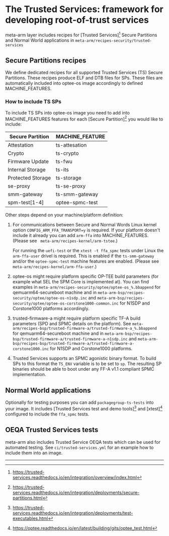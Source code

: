# The Trusted Services: framework for developing root-of-trust services

meta-arm layer includes recipes for [Trusted Services][^1] Secure Partitions and Normal World applications
in `meta-arm/recipes-security/trusted-services`

## Secure Partitions recipes

We define dedicated recipes for all supported Trusted Services (TS) Secure Partitions.
These recipes produce ELF and DTB files for SPs.
These files are automatically included into optee-os image accordingly to defined MACHINE_FEATURES.

### How to include TS SPs

To include TS SPs into optee-os image you need to add into MACHINE_FEATURES
features for each [Secure Partition][^2] you would like to include:

| Secure Partition  | MACHINE_FEATURE |
| ----------------- | --------------- |
| Attestation       | ts-attesation   |
| Crypto            | ts-crypto       |
| Firmware Update   | ts-fwu
| Internal Storage  | ts-its          |
| Protected Storage | ts-storage      |
| se-proxy          | ts-se-proxy     |
| smm-gateway       | ts-smm-gateway  |
| spm-test[1-4]     | optee-spmc-test |

Other steps depend on your machine/platform definition:

1. For communications between Secure and Normal Words Linux kernel option `CONFIG_ARM_FFA_TRANSPORT=y`
   is required. If your platform doesn't include it already you can add `arm-ffa` into MACHINE_FEATURES.
   (Please see ` meta-arm/recipes-kernel/arm-tstee`.)

   For running the `uefi-test` or the `xtest -t ffa_spmc` tests under Linux the `arm-ffa-user` drivel is required. This is
   enabled if the `ts-smm-gateway` and/or the `optee-spmc-test` machine features are enabled.
   (Please see ` meta-arm/recipes-kernel/arm-ffa-user`.)

2. optee-os might require platform specific OP-TEE build parameters (for example what SEL the SPM Core is implemented at).
   You can find examples in `meta-arm/recipes-security/optee/optee-os_%.bbappend` for qemuarm64-secureboot machine
   and in `meta-arm-bsp/recipes-security/optee/optee-os-n1sdp.inc` and `meta-arm-bsp/recipes-security/optee/optee-os-corstone1000-common.inc`
   for N1SDP and Corstone1000 platforms accordingly.

3. trusted-firmware-a might require platform specific TF-A build parameters (SPD and SPMC details on the platform).
   See `meta-arm/recipes-bsp/trusted-firmware-a/trusted-firmware-a_%.bbappend` for qemuarm64-secureboot machine
   and in `meta-arm-bsp/recipes-bsp/trusted-firmware-a/trusted-firmware-a-n1sdp.inc` and
   `meta-arm-bsp/recipes-bsp/trusted-firmware-a/trusted-firmware-a-corstone1000.inc` for N1SDP and Corstone1000 platforms.

4. Trusted Services supports an SPMC agonistic binary format. To build SPs to this format the `TS_ENV` variable is to be
   set to `sp`. The resulting SP binaries should be able to boot under any FF-A v1.1 compliant SPMC implementation.


## Normal World applications

Optionally for testing purposes you can add `packagegroup-ts-tests` into your image. It includes
[Trusted Services test and demo tools][^3] and [xtest][^4] configured to include the `ffa_spmc` tests.

## OEQA Trusted Services tests

  meta-arm also includes Trusted Service OEQA tests which can be used for automated testing.
See `ci/trusted-services.yml` for an example how to include them into an image.


------
[^1]: https://trusted-services.readthedocs.io/en/integration/overview/index.html

[^2]: https://trusted-services.readthedocs.io/en/integration/deployments/secure-partitions.html

[^3]: https://trusted-services.readthedocs.io/en/integration/deployments/test-executables.html

[^4]: https://optee.readthedocs.io/en/latest/building/gits/optee_test.html

